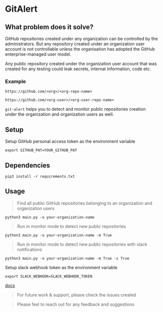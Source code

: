 # GitAlert

## What problem does it solve?

GitHub repositories created under any organization can be controlled by the administrators. But any repository created under an organization user account is not controllable unless the organisation has adopted the GitHub enterprise-managed user model. 

Any public repository created under the organization user account that was created for any testing could leak secrets, internal information, code etc.

### Example

`https://github.com/<org>/<org-repo-name>`

`https://github.com/<org-user>/<org-user-repo-name>`

`git-alert` helps you to detect and monitor public repositories creation under the organization and organization users as well.

## Setup

Setup GitHub personal access token as the environment variable

```commandline
export GITHUB_PAT=YOUR_GITHUB_PAT
```
## Dependencies

```commandline
pip3 install -r requirements.txt
```
## Usage

> Find all public GitHub repositories belonging to an organization and organization users

```commandline
python3 main.py -o your-organization-name
```

> Run in monitor mode to detect new public repositories

```commandline
python3 main.py -o your-organization-name -m True
```

> Run in monitor mode to detect new public repositories with slack notifications

```commandline
python3 main.py -o your-organization-name -m True -s True
```
Setup slack webhook token as the environment variable
```commandline
export SLACK_WEBHOOK=SLACK_WEBHOOK_TOKEN
```
[docs](https://github.com/boringtools/git-alerts/tree/main/docs)
> For future work & support, please check the issues created

> Please feel to reach out for any feedback and suggestions
